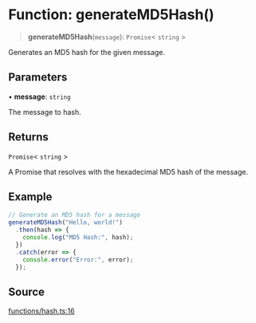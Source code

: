# Function: generateMD5Hash()

> **generateMD5Hash**(`message`): `Promise`\< `string` \>

Generates an MD5 hash for the given message.

## Parameters

• **message**: `string`

The message to hash.

## Returns

`Promise`\< `string` \>

A Promise that resolves with the hexadecimal MD5 hash of the message.

## Example

```ts
// Generate an MD5 hash for a message
generateMD5Hash("Hello, world!")
  .then(hash => {
    console.log("MD5 Hash:", hash);
  })
  .catch(error => {
    console.error("Error:", error);
  });
```

## Source

[functions/hash.ts:16](https://github.com/bucharitesh/octopop/blob/79bf9c3/packages/utils/src/functions/hash.ts#L16)

